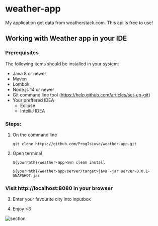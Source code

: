# weather-app
  
  My application get data from weatherstack.com. This api is free to use!

## Working with Weather app in your IDE

### Prerequisites
The following items should be installed in your system:
* Java 8 or newer
* Maven
* Lombok
* Node.js 14 or newer
* Git command line tool (https://help.github.com/articles/set-up-git)
* Your preffered IDEA
  * Eclipse
  * IntelliJ IDEA
  
### Steps:

1) On the command line
    ```
    git clone https://github.com/ProgIsLove/weather-app.git
    ```
2) Open terminal
    ```
    ${yourPath}/weather-app>mvn clean install
    
    ${yourPath}/weather-app/server/target>java -jar server-0.0.1-SNAPSHOT.jar
    
    ```
###  Visit http://localhost:8080 in your browser

 3) Enter your favourite city into inputbox
 
 4) Enjoy <3

<img alt="section" src="https://imgur.com/9n22Qtg.png">


